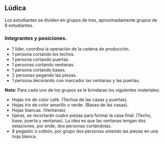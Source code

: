 ## Lúdica
	
Los estudiantes se dividen en grupos de tres, aproximadamente grupos de 8 estudiantes.

### Integrantes y posiciones.

*	1 líder, coordina la operación de la cadena de producción.
*	1 persona cortando los techos.
*	1 persona cortando puertas.
*	1 personas cortando ventanas.
*	1 persona cortando bases.
*	2 personas pegando las piezas.
*	1 persona decorando con marcador las ventanas y las puertas.

**Nota:**	Para cada uno de los grupos se le brindaras los siguientes materiales:

* Hojas iris de color café. (Techos de las casas y puertas).
*	Hojas iris de color amarillo o verde. (Bases de las casas).
*	Hojas blancas. (Ventanas).
*	tijeras, se recortarán cuatro piezas para formar la casa final. (Techo, base, puerta y ventanas). La idea es que las ventanas tengan dos estaciones, por ende, dos personas cortándolas.
*	8 pegastic o colbón, por grupo dos personas uniendo las piezas en una hoja blanca.

